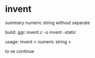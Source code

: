 # invent

summary numeric string without separate

build: ggc invent.c -o invent -static

usage: invent < numeric string >

to ve continue 




